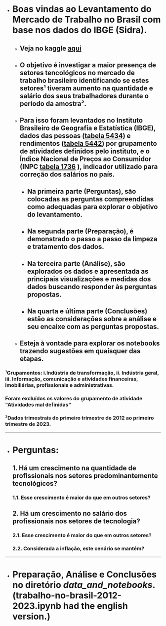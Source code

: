 * # Boas vindas ao **Levantamento do Mercado de Trabalho no Brasil com base nos dados do IBGE (Sidra).**
    * ## Veja no kaggle [aqui](https://www.kaggle.com/calilidossantossilva/labor-in-brazil-2012-2023/edit)
    * ## O **objetivo** é investigar a maior presença de setores tencológicos no mercado de trabalho brasileiro identificando se estes setores¹ tiveram aumento na quantidade e salário dos seus trabalhadores durante o período da amostra².
    
    * ## Para isso **foram levantados no Instituto Brasileiro de Geografia e Estatística (IBGE), dados das pessoas** ([tabela 5434](https://sidra.ibge.gov.br/tabela/5434)) **e rendimentos** ([tabela 5442](https://sidra.ibge.gov.br/tabela/5442)) por grupamento de atividades definidos pelo instituto, e o **Índice Nacional de Preços ao Consumidor (INPC** [tabela 1736](https://sidra.ibge.gov.br/tabela/1736) **)**, indicador utilizado para correção dos salários no país.
    
        * ## Na primeira parte (**Perguntas**), são colocadas as perguntas compreendidas como adequadas para explorar o objetivo do levantamento. 
        * ## Na segunda parte (**Preparação**), é demonstrado o passo a passo da limpeza e tratamento dos dados. 
        * ## Na terceira parte (**Análise**), são explorados os dados e apresentada as principais visualizações e medidas dos dados buscando responder às perguntas propostas. 
        * ## Na quarta e última parte (**Conclusões**) estão as considerações sobre a análise e seu encaixe com as perguntas propostas.
    
    * ## **Esteja à vontade para explorar os notebooks** trazendo sugestões em quaisquer das etapas.
    
### **¹Grupamentos: i.Indústria de transformação, ii. Indústria geral, iii. Informação, comunicação e atividades financeiras, imobiliárias, profissionais e administrativas.**
### **Foram excluídos os valores do grupamento de atividade "Atividades mal definidas"**
### **²Dados trimestrais do primeiro trimestre de 2012 ao primeiro trimestre de 2023.**

___

- # **Perguntas:**
    ## **1. Há um crescimento na quantidade de profissionais nos setores predominantemente tecnológicos?**
    ### 1.1. Esse crescimento é maior do que em outros setores?
        
    ## **2. Há um crescimento no salário dos profissionais nos setores de tecnologia?**
    ### 2.1. Esse crescimento é maior do que em outros setores?
    ### 2.2. Considerada a inflação, este cenário se mantém?

___

- # Preparação, Análise e Conclusões no diretório **_data_and_notebooks_**. (trabalho-no-brasil-2012-2023.ipynb had the english version.)
